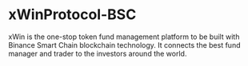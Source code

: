 # xWinProtocol-BSC
xWin is the one-stop token fund management platform to be built with Binance Smart Chain blockchain technology. It connects the best fund manager and trader to the investors around the world.
